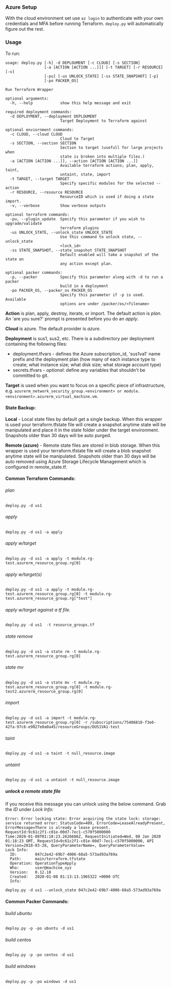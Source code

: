 
### Azure Setup
With the cloud environment set use `az login` to authenticate with your own credentials and MFA before running Terraform. `deploy.py` will automatically figure out the rest.


### Usage

To run:

```
usage: deploy.py [-h] -d DEPLOUMENT [-c CLOUD] [-s SECTION]
                 [-a [ACTION [ACTION ...]]] [-t TARGET] [-r RESOURCE] [-v]
                 [-pu] [-us UNLOCK_STATE] [-ss STATE_SNAPSHOT] [-p]
                 [-po PACKER_OS]

Run Terraform Wrapper

optional arguments:
  -h, --help            show this help message and exit

required deployment commands:
  -d DEPLOYMENT, --deployment DEPLOUMENT
                        Target Deployment to Terraform against

optional enviornment commands:
  -c CLOUD, --cloud CLOUD
                        Cloud to Target
  -s SECTION, --section SECTION
                        Section to target (usefull for large projects when
                        state is broken into multiple files.)
  -a [ACTION [ACTION ...]], --action [ACTION [ACTION ...]]
                        Available terraform actions; plan, apply, taint,
                        untaint, state, import
  -t TARGET, --target TARGET
                        Specify specific modules for the selected --action
  -r RESOURCE, --resource RESOURCE
                        ResourceID which is used if doing a state import.
  -v, --verbose         Show verbose outputs

optional terraform commands:
  -pu, --plugin_update  Specify this parameter if you wish to upgrade/validate
                        terraform plugins
  -us UNLOCK_STATE, --unlock_state UNLOCK_STATE
                        Use this command to unlock state, --unlock_state
                        <lock_id>
  -ss STATE_SNAPSHOT, --state_snapshot STATE_SNAPSHOT
                        Default enabled will take a snapshot of the state on
                        any action except plan.

optional packer commands:
  -p, --packer          Specify this parameter along with -d to run a packer
                        build in a deployment
  -po PACKER_OS, --packer_os PACKER_OS
                        Specify this parameter if -p is used. Available
                        options are under /packer/os/<filename>
```

**Action** is plan, apply, destroy, iterate, or import. The default action is _plan_. An 'are you sure?' prompt is presented before you do an _apply_.

**Cloud** is azure. The default provider is *azure*.

**Deployment** is sus1, sus2, etc. There is a subdirectory per deployment containing the following files:

* deployment.tfvars - defines the Azure subscription_id, 'sus1va1' name prefix and the deployment plan (how many of each instance type to create; what instance size; what disk size; what storage account type)
* secrets.tfvars - *optional*: define any variables that shouldn't be committed to git.

**Target** is used when you want to focus on a specific piece of infrastructure, e.g. ```azurerm_network_security_group.<environment> or module.<environment>.azurerm_virtual_machine.vm```.

#### State Backup:

**Local** - Local state files by default get a single backup.  When this wrapper is used your terraform.tfstate file will create a  snapshot anytime state will be manipulated and place it in the state folder under the target environment.  Snapshots older than 30 days will be auto purged.

**Remote (azure)** - Remote state files are stored in blob storage. When this wrapper is used your terraform.tfstate file will create a blob snapshot anytime state will be manipulated.  Snapshots older than 30 days will be auto removed using Azure Storage Lifecycle Management which is configured in remote_state.tf.

#### Common Terraform Commands:

###### plan
`deploy.py -d us1`

###### apply
`deploy.py -d us1 -a apply`

###### apply w/target
`deploy.py -d us1 -a apply -t module.rg-test.azurerm_resource_group.rg[0]`

###### apply w/target(s)
`deploy.py -d us1 -a apply -t module.rg-test.azurerm_resource_group.rg[0] -t module.rg-test.azurerm_resource_group.rg["test"]`

###### apply w/target against a tf file.  
`deploy.py -d us1  -t resource_groups.tf`

###### state remove
`deploy.py -d us1 -a state rm -t module.rg-test.azurerm_resource_group.rg[0]`

###### state mv
`deploy.py -d us1 -a state mv -t module.rg-test.azurerm_resource_group.rg[0] -t module.rg-test2.azurerm_resource_group.rg[0]`

###### import
`deploy.py -d us1 -a import -t module.rg-test.azurerm_resource_group.rg[0] -r /subscriptions/75406810-f3e6-42fa-97c6-e9027e0a0a45/resourceGroups/DUS1VA1-test`

###### taint
`deploy.py -d us1 -a taint -t null_resource.image`

###### untaint
`deploy.py -d us1 -a untaint -t null_resource.image`

##### unlock a remote state file
If you receive this message you can unlock using the below command. Grab the *ID* under *Lock Info:*
```
Error: Error locking state: Error acquiring the state lock: storage: service returned error: StatusCode=409, ErrorCode=LeaseAlreadyPresent, ErrorMessage=There is already a lease present.
RequestId:9c61c2f1-c01e-00d7-7ec1-c570f5000000
Time:2020-01-08T01:18:23.2626686Z, RequestInitiated=Wed, 08 Jan 2020 01:18:23 GMT, RequestId=9c61c2f1-c01e-00d7-7ec1-c570f5000000, API Version=2018-03-28, QueryParameterName=, QueryParameterValue=
Lock Info:
  ID:        047c2e42-69b7-4006-68a5-573ad93a769a
  Path:      main/terraform.tfstate
  Operation: OperationTypeApply
  Who:       user@machine_xyz
  Version:   0.12.18
  Created:   2020-01-08 01:13:13.1965322 +0000 UTC
  Info:    
```

`deploy.py -d us1 --unlock_state 047c2e42-69b7-4006-68a5-573ad93a769a`


#### Common Packer Commands:

###### build ubuntu
`deploy.py -p -po ubuntu -d us1`

###### build centos
`deploy.py -p -po centos -d us1`

###### build windows
`deploy.py -p -po windows -d us1`